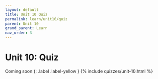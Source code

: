 ```yaml
---
layout: default
title: Unit 10 Quiz
permalink: learn/unit10/quiz
parent: Unit 10
grand_parent: Learn
nav_order: 3
---
```


# Unit 10: Quiz

Coming soon
{: .label .label-yellow }
{% include quizzes/unit-10.html %}
